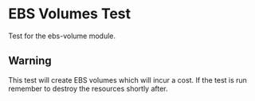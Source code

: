 # EBS Volumes Test

Test for the ebs-volume module.

## Warning

This test will create EBS volumes which will incur a cost. If the test is run
remember to destroy the resources shortly after.
